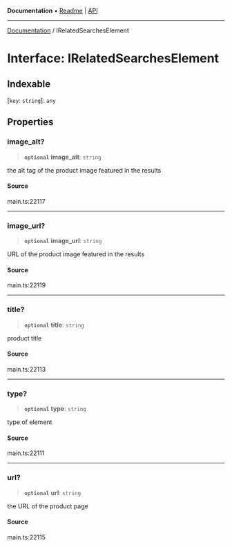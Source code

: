 **Documentation** • [Readme](../README.md) \| [API](../globals.md)

***

[Documentation](../README.md) / IRelatedSearchesElement

# Interface: IRelatedSearchesElement

## Indexable

 \[`key`: `string`\]: `any`

## Properties

### image\_alt?

> **`optional`** **image\_alt**: `string`

the alt tag of the product image featured in the results

#### Source

main.ts:22117

***

### image\_url?

> **`optional`** **image\_url**: `string`

URL of the product image featured in the results

#### Source

main.ts:22119

***

### title?

> **`optional`** **title**: `string`

product title

#### Source

main.ts:22113

***

### type?

> **`optional`** **type**: `string`

type of element

#### Source

main.ts:22111

***

### url?

> **`optional`** **url**: `string`

the URL of the product page

#### Source

main.ts:22115
